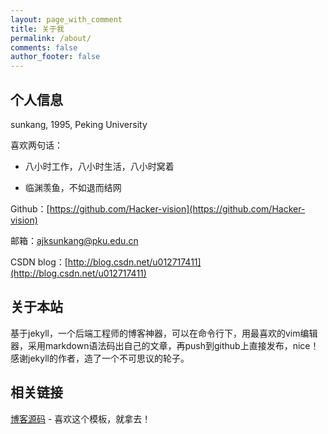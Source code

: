 ```yaml
---
layout: page_with_comment
title: 关于我
permalink: /about/
comments: false
author_footer: false
---
```


## 个人信息

sunkang, 1995, Peking University


喜欢两句话：

* 八小时工作，八小时生活，八小时窝着

* 临渊羡鱼，不如退而结网


Github：[https://github.com/Hacker-vision](https://github.com/Hacker-vision)

邮箱：ajksunkang@pku.edu.cn

CSDN blog：[http://blog.csdn.net/u012717411](http://blog.csdn.net/u012717411)


## 关于本站

基于jekyll，一个后端工程师的博客神器，可以在命令行下，用最喜欢的vim编辑器，采用markdown语法码出自己的文章，再push到github上直接发布，nice！感谢jekyll的作者，造了一个不可思议的轮子。

## 相关链接
[博客源码][] - 喜欢这个模板，就拿去！
 

[博客源码]: https://github.com/dongyado/dongyado.github.io
[Jcseg@github]: https://github.com/lionsoul2014/jcseg
[Jcseg@osc]: http://git.oschina.net/lionsoul/jcseg
[ip2region@github]: https://github.com/lionsoul2014/ip2region
[ip2region@osc]: http://git.oschina.net/lionsoul/ip2region
[friso@github]: https://github.com/lionsoul2014/friso

